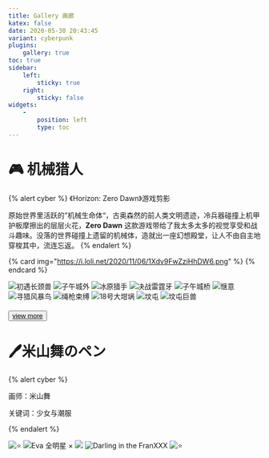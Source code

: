 ```yaml
---
title: Gallery 画廊
katex: false
date: 2020-05-30 20:43:45
variant: cyberpunk
plugins:
	gallery: true
toc: true
sidebar:
    left:
        sticky: true
    right:
        sticky: false
widgets: 
	- 
		position: left
		type: toc
---
```


# 🎮 机械猎人

{% alert cyber %}
《Horizon: Zero Dawn》游戏剪影

原始世界里活跃的”机械生命体“，古奥森然的前人类文明遗迹，冷兵器碰撞上机甲护板摩擦出的层层火花，**Zero Dawn** 这款游戏带给了我太多太多的视觉享受和战斗趣味。没落的世界碰撞上遗留的机械体，造就出一座幻想殿堂，让人不由自主地穿梭其中，流连忘返。
{% endalert %}

{% card  img="https://i.loli.net/2020/11/06/1Xdv9FwZziHhDW6.png" %}
{% endcard %}

<div class="justified-gallery">

![初遇长颈兽](https://gitee.com/BAIDI-CODER/PicGo/raw/master/img/20201024152515.jpg)
![子午城外](https://i.loli.net/2020/10/25/S15RwEAOcqsumpG.png)
![冰原猎手](https://i.loli.net/2020/10/25/o124mA73UPWd8RK.png)
![决战雷霆牙](https://i.loli.net/2020/10/25/sfPGZBceEV2nwRp.png)
![子午城桥](https://i.loli.net/2020/10/25/FREWSPVfcbaCD95.png)
![惬意](https://i.loli.net/2020/11/01/HhKlnfpeDCAN8qG.png)
![寻猎风暴鸟](https://i.loli.net/2020/11/01/ZgK3dUyaJ86YOEj.png)
![绳枪束缚](https://i.loli.net/2020/11/01/YG4IvXmTC5VjDrM.png)
![18号大坩埚](https://i.loli.net/2020/11/01/p4RmTjrqfnMFdZe.png)
![坟屯](https://i.loli.net/2020/11/06/Vrx9qlOUj53QZNL.png)
![坟屯巨兽](https://i.loli.net/2020/11/06/1Xdv9FwZziHhDW6.png)

</div>

<button class="button is-success is-fullwidth" style="margin-top: 5px;">
	<a href="./horizon.html" target="view_self">
    <span class="icon" style="color: black">
      <i class="fa fa-eye" style="color: black"></i>
    </span>
    <span style="color: black;">view more</span>
    </a>
</button>

# 🖊米山舞のペン

{% alert cyber %}

画师：米山舞

关键词：少女与潮服

{% endalert %}

<div class="justified-gallery">

![⭐](https://gitee.com/BAIDI-CODER/PicGo/raw/master/img/20201022213327.png)
![Eva 全明星 ×](https://gitee.com/BAIDI-CODER/PicGo/raw/master/img/20201022213457.png)
![](https://gitee.com/BAIDI-CODER/PicGo/raw/master/img/20201022213619.png)
![Darling in the FranXXX](https://gitee.com/BAIDI-CODER/PicGo/raw/master/img/20201022213935.png)
![⭐](https://gitee.com/BAIDI-CODER/PicGo/raw/master/img/20201022225328.png)

</div>


